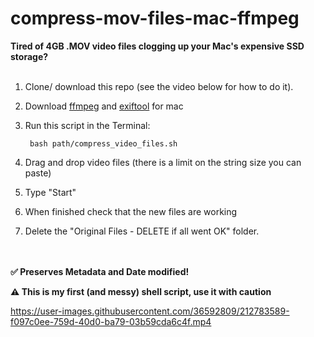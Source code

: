 # compress-mov-files-mac-ffmpeg
**Tired of 4GB .MOV video files clogging up your Mac's expensive SSD storage?**
<br/><br/>

1. Clone/ download this repo (see the video below for how to do it).
2. Download [ffmpeg](https://ffmpeg.org/download.html#build-mac) and [exiftool](https://exiftool.org/) for mac
3. Run this script in the Terminal:

        bash path/compress_video_files.sh
4. Drag and drop video files (there is a limit on the string size you can paste)
5. Type "Start"
6. When finished check that the new files are working
7. Delete the "Original Files - DELETE if all went OK" folder. 

<br/><br/>
**✅ Preserves Metadata and Date modified!**

**⚠️ This is my first (and messy) shell script, use it with caution**


https://user-images.githubusercontent.com/36592809/212783589-f097c0ee-759d-40d0-ba79-03b59cda6c4f.mp4
